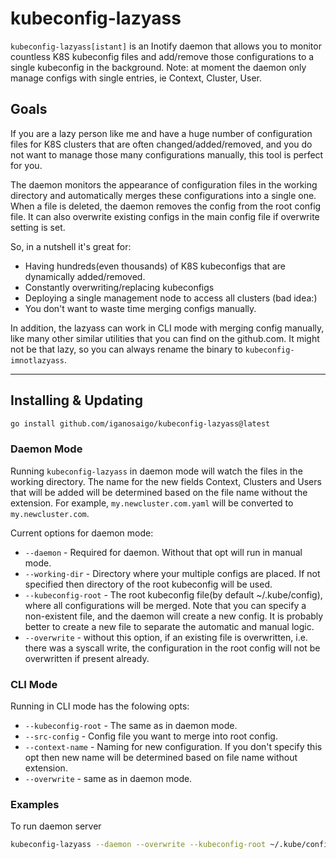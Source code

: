 # kubeconfig-lazyass

`kubeconfig-lazyass[istant]` is an Inotify daemon that allows you to monitor
countless K8S kubeconfig files and add/remove those configurations to a single
kubeconfig in the background. Note: at moment the daemon only manage configs with
single entries, ie Context, Cluster, User.

## Goals

If you are a lazy person like me and have a huge number of configuration
files for K8S clusters that are often changed/added/removed, and you do
not want to manage those many configurations manually, this tool is
perfect for you.

The daemon monitors the appearance of configuration files in the working
directory and automatically merges these configurations into a single one.
When a file is deleted, the daemon removes the config from the root config
file. It can also overwrite existing configs in the main config file if
overwrite setting is set.

So, in a nutshell it's great for:

- Having hundreds(even thousands) of K8S kubeconfigs that are dynamically
  added/removed.
- Constantly overwriting/replacing kubeconfigs
- Deploying a single management node to access all clusters (bad idea:)
- You don't want to waste time merging configs manually.

In addition, the lazyass can work in CLI mode with merging config manually,
like many other similar utilities that you can find on the github.com. It might
not be that lazy, so you can always rename the binary to `kubeconfig-imnotlazyass`.

---

## Installing & Updating

```bash
go install github.com/iganosaigo/kubeconfig-lazyass@latest
```

### Daemon Mode

Running `kubeconfig-lazyass` in daemon mode will watch the files in the working
directory. The name for the new fields Context, Clusters and Users that will be added
will be determined based on the file name without the extension. For example,
`my.newcluster.com.yaml` will be converted to `my.newcluster.com`.

Current options for daemon mode:

- `--daemon` - Required for daemon. Without that opt will run in manual mode.
- `--working-dir` - Directory where your multiple configs are placed. If not
  specified then directory of the root kubeconfig will be used.
- `--kubeconfig-root` - The root kubeconfig file(by default ~/.kube/config),
  where all configurations will be merged. Note that you can specify a
  non-existent file, and the daemon will create a new config. It is probably
  better to create a new file to separate the automatic and manual logic.
- `--overwrite` - without this option, if an existing file is overwritten, i.e.
  there was a syscall write, the configuration in the root config will not be
  overwritten if present already.

### CLI Mode

Running in CLI mode has the folowing opts:

- `--kubeconfig-root` - The same as in daemon mode.
- `--src-config` - Config file you want to merge into root config.
- `--context-name` - Naming for new configuration. If you don't specify this
  opt then new name will be determined based on file name without extension.
- `--overwrite` - same as in daemon mode.

### Examples

To run daemon server

```bash
kubeconfig-lazyass --daemon --overwrite --kubeconfig-root ~/.kube/config_combined
```

